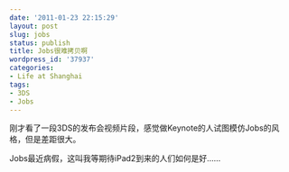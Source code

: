 ```yaml
---
date: '2011-01-23 22:15:29'
layout: post
slug: jobs
status: publish
title: Jobs很难拷贝啊
wordpress_id: '37937'
categories:
- Life at Shanghai
tags:
- 3DS
- Jobs
---
```


刚才看了一段3DS的发布会视频片段，感觉做Keynote的人试图模仿Jobs的风格，但是差距很大。




Jobs最近病假，这叫我等期待iPad2到来的人们如何是好……
